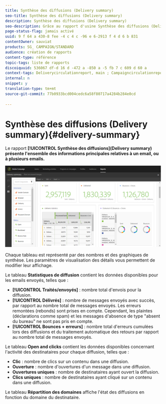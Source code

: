 ```yaml
---
title: Synthèse des diffusions (Delivery summary)
seo-title: Synthèse des diffusions (Delivery summary)
description: Synthèse des diffusions (Delivery summary)
seo-description: Grâce au rapport d'usine Synthèse des diffusions (Delivery summary), découvrez les statistiques de vos diffusions comme le nombre d'envois, de bounces et d'ouvertures.
page-status-flag: jamais activé
uuid: 9 f 64 a 430-8 fee -4 c 4 c -96 e 6-2913 f 4 d 6 b 831
contentOwner: sauviat
products: SG_ CAMPAIGN/STANDARD
audience: création de rapports
content-type: référence
topic-tags: liste de rapports
discoiquuid: 536067 df-d 16 d -472 a -850 a -5 fb 7 c 609 d 60 a
context-tags: Deliverycirculationreport, main ; Campaigncirculationreport, main ; Programcirculationreport, main
internal: n
snippet: y
translation-type: tm+mt
source-git-commit: 77b0933bcd004cedc6a58f80717a4284b284e0cd

---
```



# Synthèse des diffusions (Delivery summary){#delivery-summary}

Le rapport **[!UICONTROL Synthèse des diffusions](Delivery summary) présente l'ensemble des informations principales relatives à un email, ou à plusieurs emails.**

![](assets/campaign_reports_1.png)

Chaque tableau est représenté par des nombres et des graphiques de synthèse. Les paramètres de visualisation des détails vous permettent de modifier leur affichage.

Le tableau **Statistiques de diffusion** contient les données disponibles pour les emails envoyés, telles que :

* **[!UICONTROL Traités/envoyés]** : nombre total d'envois pour la diffusion.
* **[!UICONTROL Délivrés]** : nombre de messages envoyés avec succès, par rapport au nombre total de messages envoyés. Les erreurs remontées (rebonds) sont prises en compte. Cependant, les plaintes (déclarations comme spam) et les messages d'absence de type "absent du bureau" ne sont pas pris en compte.
* **[!UICONTROL Bounces + erreurs]** : nombre total d'erreurs cumulées lors des diffusions et du traitement automatique des retours par rapport au nombre total de messages envoyés.

Le tableau **Open and clicks** contient les données disponibles concernant l'activité des destinataires pour chaque diffusion, telles que :

* **Clic** : nombre de clics sur un contenu dans une diffusion.
* **Ouverture** : nombre d'ouvertures d'un message dans une diffusion.
* **Ouvertures uniques** : nombre de destinataires ayant ouvert la diffusion.
* **Clics uniques** : nombre de destinataires ayant cliqué sur un contenu dans une diffusion.

Le tableau **Répartition des domaines** affiche l'état des diffusions en fonction du domaine du destinataire.
